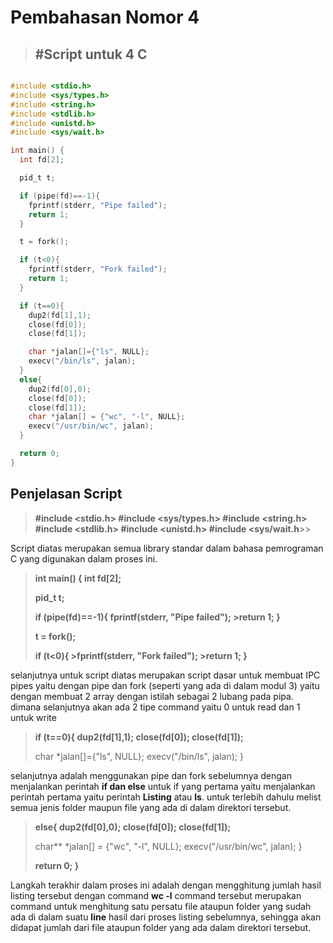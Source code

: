 # Pembahasan Nomor 4


> ## #Script untuk 4 C
>
```c

#include <stdio.h>
#include <sys/types.h>
#include <string.h>
#include <stdlib.h>
#include <unistd.h>
#include <sys/wait.h>

int main() {
  int fd[2];

  pid_t t;

  if (pipe(fd)==-1){
    fprintf(stderr, "Pipe failed");
    return 1;
  }

  t = fork();

  if (t<0){
    fprintf(stderr, "Fork failed");
    return 1;
  }

  if (t==0){
    dup2(fd[1],1);
    close(fd[0]);
    close(fd[1]);

    char *jalan[]={"ls", NULL};
    execv("/bin/ls", jalan);
  }
  else{
    dup2(fd[0],0);
    close(fd[0]);
    close(fd[1]);
    char *jalan[] = {"wc", "-l", NULL};
    execv("/usr/bin/wc", jalan);
  }

  return 0;
}
```


## Penjelasan Script


>**#include <stdio.h>
#include <sys/types.h>
#include <string.h>
#include <stdlib.h>
#include <unistd.h>
#include <sys/wait.h**>>

Script diatas merupakan semua library standar dalam bahasa pemrograman C yang digunakan dalam proses ini.

>**int main() {
  int fd[2];**
>
>**pid_t t;**
>
 > **if (pipe(fd)==-1){
   > fprintf(stderr, "Pipe failed");
    >return 1;
  > }**
>
  >**t = fork();**
>
  >**if (t<0){
    >fprintf(stderr, "Fork failed");
    >return 1;
  }**

selanjutnya untuk script diatas merupakan script dasar untuk membuat IPC pipes yaitu dengan pipe dan fork (seperti yang ada di dalam modul 3) yaitu dengan membuat 2 array dengan istilah sebagai 2 lubang pada pipa. dimana selanjutnya akan ada 2 tipe command yaitu 0 untuk read dan 1 untuk write

> **if (t==0){
    dup2(fd[1],1);
    close(fd[0]);
    close(fd[1]);**
 >   
>   char *jalan[]={"ls", NULL};
    execv("/bin/ls", jalan);
 }

selanjutnya adalah menggunakan pipe dan fork sebelumnya dengan menjalankan perintah **if dan else** untuk if yang pertama yaitu menjalankan perintah pertama yaitu perintah **Listing** atau **ls**. untuk terlebih dahulu melist semua jenis folder maupun file yang ada di dalam direktori tersebut.

> **else{
    dup2(fd[0],0);
    close(fd[0]);
    close(fd[1]);**
   >
 >   char** *jalan[] = {"wc", "-l", NULL};
    execv("/usr/bin/wc", jalan);
  }
>
  >**return 0;
}**

Langkah terakhir dalam proses ini adalah dengan mengghitung jumlah hasil listing tersebut dengan command **wc -l** command tersebut merupakan command untuk menghitung satu persatu file ataupun folder yang sudah ada di dalam suatu **line** hasil dari proses listing sebelumnya, sehingga akan didapat jumlah dari file ataupun folder yang ada dalam direktori tersebut.
